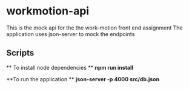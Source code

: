# workmotion-api
This is the mock api for the the work-motion front end assignment
The application uses json-server to mock the endpoints

## Scripts ##
** To install node dependencies **
 <b>npm run install</b>

 **To run the application **
 <b>json-server -p 4000 src/db.json </b>

